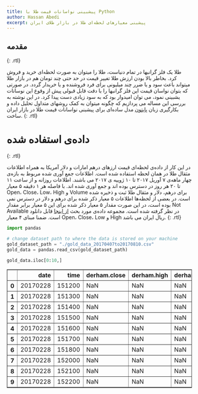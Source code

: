 ```yaml
---
title: پیشبینی نواسانات قیمت طلا با Python
author: Hassan Abedi
excerpt: پیشبنی معیارهای لحظه‌ای طلا در بازار طلای ایران
---
```


## مقدمه
{: .rtl}

طلا یک فلز گرانبها در تمام دنیاست، طلا را میتوان به صورت لحظه‌ای خرید و فروش کرد. بخاطر بالا بودن ارزش طلا تغییر قیمت در حد حتی چند تومان هم در بازار طلا میتواند باعث سود و یا ضرر چند میلیونی برای فرد فروشنده و یا خریدار گردد. در صورتی که بتوان نواسان قیمت این فلز گرانبها را با دقت قابل قبولی پیش از وقوع این نوسانات یشبینی نمود، می توان امیدوار بود که به سود زیادی دست پیدا کرد. در این نوشته به بررسی این مساله می پردازیم که چگونه میتوان به کمک روشهای متداول تحلیل داده و بکارگیری زبان [پایتون](https://www.python.org) مدل ساده‌ای برای پیشبنی نواسانات قیمت طلا در بازار ایران ساخت.
{: .rtl}

# داده‌ی استفاده شده
{: .rtl}

در این کار از داده‌ی لحظه‌ای قیمت ارزهای درهم امارات و دلار آمریکا به همراه اطلاعات مثقال طلا در همان لحظه استفاده شده است.
اطلاعات جمع آوری شده مربوط به بازه‌ی چهار ماهه‌ی ۷ آوریل ۲۰۱۷ تا ۱۰ ژوییه ی ۲۰۱۷ می باشند. اطلاعات روزانه و از ساعت ۱۱ تا ۲۰ هر روز در دسترس بوده اند و جمع آوری شده اند. با فاصله هر ۱ دقیقه ۵ معیار Open، Close، Low، High و Volume برای درهم، دلار و مثقال طلا ثبت و ذخیره شده است. در بعضی از لحظه‌ها اطلاعات ۵ معیار ذکر شده برای درهم و دلار در دسترس نمی بوده است، در این صورت مقدار ۵ معیار ذکر شده برای این ۵ معیار برابر مقدار Not Available در نظر گرفته شده است. مجموعه داده‌ی مورد بحث [از اینجا](http://habedi.me/datasets/gold/gold_data_20170407to20170810.csv) قابل دانلود است. ضمنا مبنای ۴ معیار Open، Close، Low و High ریال ایران می باشد.
{: .rtl}



```python
import pandas
```


```python
# change dataset path to where the data is stored on your machine
gold_dataset_path = "./gold_data_20170407to20170810.csv"
gold_data = pandas.read_csv(gold_dataset_path)
```


```python
gold_data.iloc[0:10,]
```




<div>
<style>
    .dataframe thead tr:only-child th {
        text-align: right;
    }

    .dataframe thead th {
        text-align: left;
    }

    .dataframe tbody tr th {
        vertical-align: top;
    }
</style>
<table border="1" class="dataframe">
  <thead>
    <tr style="text-align: right;">
      <th></th>
      <th>date</th>
      <th>time</th>
      <th>derham.close</th>
      <th>derham.high</th>
      <th>derham.low</th>
      <th>derham.open</th>
      <th>derham.volume</th>
      <th>dollar.close</th>
      <th>dollar.high</th>
      <th>dollar.low</th>
      <th>dollar.open</th>
      <th>dollar.volume</th>
      <th>iran_gold.close</th>
      <th>iran_gold.high</th>
      <th>iran_gold.low</th>
      <th>iran_gold.open</th>
      <th>iran_gold.volume</th>
    </tr>
  </thead>
  <tbody>
    <tr>
      <th>0</th>
      <td>20170228</td>
      <td>151200</td>
      <td>NaN</td>
      <td>NaN</td>
      <td>NaN</td>
      <td>NaN</td>
      <td>NaN</td>
      <td>NaN</td>
      <td>NaN</td>
      <td>NaN</td>
      <td>NaN</td>
      <td>NaN</td>
      <td>5035000</td>
      <td>5035000</td>
      <td>5035000</td>
      <td>5035000</td>
      <td>1</td>
    </tr>
    <tr>
      <th>1</th>
      <td>20170228</td>
      <td>151300</td>
      <td>NaN</td>
      <td>NaN</td>
      <td>NaN</td>
      <td>NaN</td>
      <td>NaN</td>
      <td>NaN</td>
      <td>NaN</td>
      <td>NaN</td>
      <td>NaN</td>
      <td>NaN</td>
      <td>5035000</td>
      <td>5035000</td>
      <td>5035000</td>
      <td>5035000</td>
      <td>1</td>
    </tr>
    <tr>
      <th>2</th>
      <td>20170228</td>
      <td>151400</td>
      <td>NaN</td>
      <td>NaN</td>
      <td>NaN</td>
      <td>NaN</td>
      <td>NaN</td>
      <td>NaN</td>
      <td>NaN</td>
      <td>NaN</td>
      <td>NaN</td>
      <td>NaN</td>
      <td>5035000</td>
      <td>5035000</td>
      <td>5035000</td>
      <td>5035000</td>
      <td>1</td>
    </tr>
    <tr>
      <th>3</th>
      <td>20170228</td>
      <td>151500</td>
      <td>NaN</td>
      <td>NaN</td>
      <td>NaN</td>
      <td>NaN</td>
      <td>NaN</td>
      <td>NaN</td>
      <td>NaN</td>
      <td>NaN</td>
      <td>NaN</td>
      <td>NaN</td>
      <td>5035000</td>
      <td>5035000</td>
      <td>5035000</td>
      <td>5035000</td>
      <td>1</td>
    </tr>
    <tr>
      <th>4</th>
      <td>20170228</td>
      <td>151600</td>
      <td>NaN</td>
      <td>NaN</td>
      <td>NaN</td>
      <td>NaN</td>
      <td>NaN</td>
      <td>NaN</td>
      <td>NaN</td>
      <td>NaN</td>
      <td>NaN</td>
      <td>NaN</td>
      <td>5035000</td>
      <td>5035000</td>
      <td>5035000</td>
      <td>5035000</td>
      <td>1</td>
    </tr>
    <tr>
      <th>5</th>
      <td>20170228</td>
      <td>151700</td>
      <td>NaN</td>
      <td>NaN</td>
      <td>NaN</td>
      <td>NaN</td>
      <td>NaN</td>
      <td>NaN</td>
      <td>NaN</td>
      <td>NaN</td>
      <td>NaN</td>
      <td>NaN</td>
      <td>5035000</td>
      <td>5035000</td>
      <td>5035000</td>
      <td>5035000</td>
      <td>1</td>
    </tr>
    <tr>
      <th>6</th>
      <td>20170228</td>
      <td>151800</td>
      <td>NaN</td>
      <td>NaN</td>
      <td>NaN</td>
      <td>NaN</td>
      <td>NaN</td>
      <td>NaN</td>
      <td>NaN</td>
      <td>NaN</td>
      <td>NaN</td>
      <td>NaN</td>
      <td>5035000</td>
      <td>5035000</td>
      <td>5035000</td>
      <td>5035000</td>
      <td>1</td>
    </tr>
    <tr>
      <th>7</th>
      <td>20170228</td>
      <td>152000</td>
      <td>NaN</td>
      <td>NaN</td>
      <td>NaN</td>
      <td>NaN</td>
      <td>NaN</td>
      <td>NaN</td>
      <td>NaN</td>
      <td>NaN</td>
      <td>NaN</td>
      <td>NaN</td>
      <td>5035000</td>
      <td>5035000</td>
      <td>5035000</td>
      <td>5035000</td>
      <td>1</td>
    </tr>
    <tr>
      <th>8</th>
      <td>20170228</td>
      <td>152100</td>
      <td>NaN</td>
      <td>NaN</td>
      <td>NaN</td>
      <td>NaN</td>
      <td>NaN</td>
      <td>NaN</td>
      <td>NaN</td>
      <td>NaN</td>
      <td>NaN</td>
      <td>NaN</td>
      <td>5035000</td>
      <td>5035000</td>
      <td>5035000</td>
      <td>5035000</td>
      <td>1</td>
    </tr>
    <tr>
      <th>9</th>
      <td>20170228</td>
      <td>152200</td>
      <td>NaN</td>
      <td>NaN</td>
      <td>NaN</td>
      <td>NaN</td>
      <td>NaN</td>
      <td>NaN</td>
      <td>NaN</td>
      <td>NaN</td>
      <td>NaN</td>
      <td>NaN</td>
      <td>5035000</td>
      <td>5035000</td>
      <td>5035000</td>
      <td>5035000</td>
      <td>1</td>
    </tr>
  </tbody>
</table>
</div>




